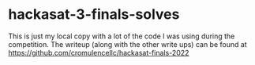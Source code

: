 # hackasat-3-finals-solves

This is just my local copy with a lot of the code I was using during the competition. The writeup (along with the other write ups) can be found at https://github.com/cromulencellc/hackasat-finals-2022
